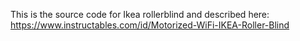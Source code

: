 This is the source code for Ikea rollerblind and described here: https://www.instructables.com/id/Motorized-WiFi-IKEA-Roller-Blind